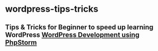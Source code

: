 # wordpress-tips-tricks
Tips &amp; Tricks for Beginner to speed up learning WordPress
[WordPress Development using PhpStorm](https://confluence.jetbrains.com/display/PhpStorm/WordPress+Development+using+PhpStorm)
-----------------
